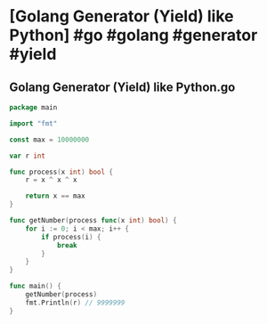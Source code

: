 # [Golang Generator (Yield) like Python] #go #golang #generator #yield

## Golang Generator (Yield) like Python.go

```go
package main

import "fmt"

const max = 10000000

var r int

func process(x int) bool {
	r = x ^ x ^ x

	return x == max
}

func getNumber(process func(x int) bool) {
	for i := 0; i < max; i++ {
		if process(i) {
			break
		}
	}
}

func main() {
	getNumber(process)
	fmt.Println(r) // 9999999
}
```


